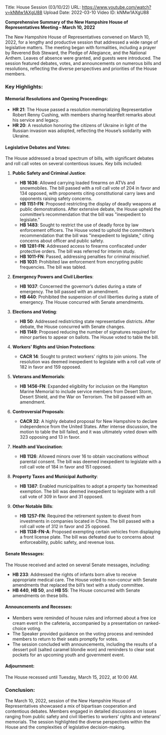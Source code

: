 Title: House Session (03/10/22)
URL: https://www.youtube.com/watch?v=kNMw1AXgU88
Upload Date: 2022-03-10
Video ID: kNMw1AXgU88

**Comprehensive Summary of the New Hampshire House of Representatives Meeting – March 10, 2022**

The New Hampshire House of Representatives convened on March 10, 2022, for a lengthy and productive session that addressed a wide range of legislative matters. The meeting began with formalities, including a prayer by Reverend Bob Steward, the Pledge of Allegiance, and the National Anthem. Leaves of absence were granted, and guests were introduced. The session featured debates, votes, and announcements on numerous bills and resolutions, reflecting the diverse perspectives and priorities of the House members.

### **Key Highlights:**

#### **Memorial Resolutions and Opening Proceedings:**
- **HR 21**: The House passed a resolution memorializing Representative Robert Renny Cushing, with members sharing heartfelt remarks about his service and legacy.
- **HR 20**: A resolution honoring the citizens of Ukraine in light of the Russian invasion was adopted, reflecting the House’s solidarity with Ukraine.

#### **Legislative Debates and Votes:**
The House addressed a broad spectrum of bills, with significant debates and roll call votes on several contentious issues. Key bills included:

1. **Public Safety and Criminal Justice**:
   - **HB 1636**: Allowed carrying loaded firearms on ATVs and snowmobiles. The bill passed with a roll call vote of 204 in favor and 134 opposed, with proponents citing constitutional carry laws and opponents raising safety concerns.
   - **HB 1151-FN**: Proposed restricting the display of deadly weapons at public demonstrations. After extensive debate, the House upheld the committee’s recommendation that the bill was "inexpedient to legislate."
   - **HB 1483**: Sought to restrict the use of deadly force by law enforcement officers. The House voted to uphold the committee’s recommendation that the bill was "inexpedient to legislate," citing concerns about officer and public safety.
   - **HB 1281-FN**: Addressed access to firearms confiscated under protective orders. The bill was referred for interim study.
   - **HB 1011-FN**: Passed, addressing penalties for criminal mischief.
   - **HB 1031**: Prohibited law enforcement from encrypting public frequencies. The bill was tabled.

2. **Emergency Powers and Civil Liberties**:
   - **HB 1037**: Concerned the governor’s duties during a state of emergency. The bill passed with an amendment.
   - **HB 440**: Prohibited the suspension of civil liberties during a state of emergency. The House concurred with Senate amendments.

3. **Elections and Voting**:
   - **HB 50**: Addressed redistricting state representative districts. After debate, the House concurred with Senate changes.
   - **HB 1149**: Proposed reducing the number of signatures required for minor parties to appear on ballots. The House voted to table the bill.

4. **Workers’ Rights and Union Protections**:
   - **CACR 14**: Sought to protect workers' rights to join unions. The resolution was deemed inexpedient to legislate with a roll call vote of 182 in favor and 159 opposed.

5. **Veterans and Memorials**:
   - **HB 1456-FN**: Expanded eligibility for inclusion on the Hampton Marine Memorial to include service members from Desert Storm, Desert Shield, and the War on Terrorism. The bill passed with an amendment.

6. **Controversial Proposals**:
   - **CACR 32**: A highly debated proposal for New Hampshire to declare independence from the United States. After intense discussion, the motion to table the bill failed, and it was ultimately voted down with 323 opposing and 13 in favor.

7. **Health and Vaccination**:
   - **HB 1126**: Allowed minors over 16 to obtain vaccinations without parental consent. The bill was deemed inexpedient to legislate with a roll call vote of 184 in favor and 151 opposed.

8. **Property Taxes and Municipal Authority**:
   - **HB 1387**: Enabled municipalities to adopt a property tax homestead exemption. The bill was deemed inexpedient to legislate with a roll call vote of 309 in favor and 31 opposed.

9. **Other Notable Bills**:
   - **HB 1257-FN**: Required the retirement system to divest from investments in companies located in China. The bill passed with a roll call vote of 312 in favor and 25 opposed.
   - **HB 1138-FN-A**: Proposed exempting certain vehicles from displaying a front license plate. The bill was defeated due to concerns about enforceability, public safety, and revenue loss.

#### **Senate Messages**:
The House received and acted on several Senate messages, including:
- **HB 233**: Addressed the rights of infants born alive to receive appropriate medical care. The House voted to non-concur with Senate amendments that replaced the bill’s text with a study committee.
- **HB 440**, **HB 50**, and **HB 55**: The House concurred with Senate amendments on these bills.

#### **Announcements and Recesses**:
- Members were reminded of house rules and informed about a free ice cream event in the cafeteria, accompanied by a presentation on ranked-choice voting.
- The Speaker provided guidance on the voting process and reminded members to return to their seats promptly for votes.
- The session concluded with announcements, including the results of a dessert poll (salted caramel blondie won) and reminders to clear seat pockets for an upcoming youth and government event.

#### **Adjournment**:
The House recessed until Tuesday, March 15, 2022, at 10:00 AM.

### **Conclusion**:
The March 10, 2022, session of the New Hampshire House of Representatives showcased a mix of bipartisan cooperation and contentious debates. Members engaged in detailed discussions on issues ranging from public safety and civil liberties to workers’ rights and veterans’ memorials. The session highlighted the diverse perspectives within the House and the complexities of legislative decision-making.